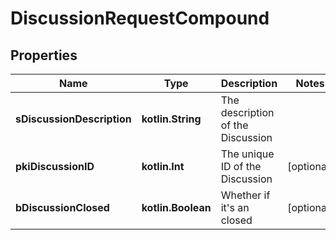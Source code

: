 
# DiscussionRequestCompound

## Properties
| Name | Type | Description | Notes |
| ------------ | ------------- | ------------- | ------------- |
| **sDiscussionDescription** | **kotlin.String** | The description of the Discussion |  |
| **pkiDiscussionID** | **kotlin.Int** | The unique ID of the Discussion |  [optional] |
| **bDiscussionClosed** | **kotlin.Boolean** | Whether if it&#39;s an closed |  [optional] |



